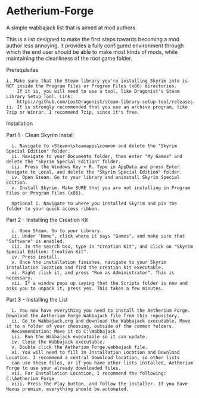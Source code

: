 # Aetherium-Forge
A simple wabbajack list that is aimed at mod authors.


This is a list designed to make the first steps towards becoming a mod author less annoying. It provides a fully configured environment through which the end user should be able to make most kinds of mods, while maintaining the cleanliness of the root game folder.

Prerequisites

    i. Make sure that the Steam library you're installing Skyrim into is NOT inside the Program Files or Program Files (x86) directories.
        If it is, you will need to use a tool, like Dragonist's Steam Library Setup Tool. Link:
        https://github.com/LostDragonist/steam-library-setup-tool/releases
    ii. It is strongly recommended that you use an archive program, like 7zip or Winrar. I recommend 7zip, since it's free.

Installation

Part 1 - Clean Skyrim Install

      i. Navigate to <Steam>\steamapps\common and delete the "Skyrim Special Edition" folder.
      ii. Navigate to your Documents folder, then enter "My Games" and delete the "Skyrim Special Edition" folder.
      iii. Press the Windows Key + R. Type in AppData and press Enter. Navigate to Local, and delete the "Skyrim Special Edition" folder.
      iv. Open Steam. Go to your library and uninstall Skyrim Special Edition.
      v. Install Skyrim. Make SURE that you are not installing in Program Files or Program Files (x86).
  
      Optional i. Navigate to where you installed Skyrim and pin the folder to your quick access ribbon.

Part 2 - Installing the Creation Kit
  
      i. Open Steam. Go to your Library.
      ii. Under "Home", click where it says "Games", and make sure that "Software" is enabled.
      iii. In the search box, type in "Creation Kit", and click on "Skyrim Special Edition: Creation Kit".
      iv. Press install.
      v. Once the installation finishes, navigate to your Skyrim installation location and find the creation kit executable.
      vi. Right click it, and press "Run as Administrator". This is necessary.
      vii. If a window pops up saying that the Scripts folder is new and asks you to unpack it, press yes. This takes a few minutes.
      
Part 3 - Installing the List
    
      i. You now have everything you need to install the Aetherium Forge. Download the Aetherium Forge.Wabbajack file from this repository.
      ii. Go to Wabbajack.org and download the Wabbajack executable. Move it to a folder of your choosing, outside of the common folders.
      Recommendation: Move it to C:\Wabbajack
      iii. Run the Wabbajack executable so it can update.
      iv. Close the Wabbajack executable.
      v. Double click the Aetherium Forge.wabbajack file.
      vi. You will need to fill in Installation Location and Download Location. I recommend a central Download location, so other lists
      can use these files, or if you have other lists installed, Aetherium Forge to use your already downloaded files.
      vii. For Installation Location, I recommend the following: C:\Aetherium Forge
      viii. Press the Play button, and follow the installer. If you have Nexus premium, everything should be automated.
      
